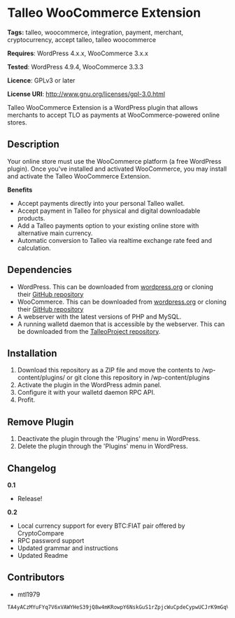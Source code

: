 # Talleo WooCommerce Extension
**Tags:** talleo, woocommerce, integration, payment, merchant, cryptocurrency, accept talleo, talleo woocommerce

**Requires**: WordPress 4.x.x, WooCommerce 3.x.x

**Tested**: WordPress 4.9.4, WooCommerce 3.3.3

**Licence**: GPLv3 or later

**License URI**: http://www.gnu.org/licenses/gpl-3.0.html
 
Talleo WooCommerce Extension is a WordPress plugin that allows merchants to accept TLO as payments at WooCommerce-powered online stores.

## Description

Your online store must use the WooCommerce platform (a free WordPress plugin).
Once you've installed and activated WooCommerce, you may install and activate the Talleo WooCommerce Extension.

**Benefits**

* Accept payments directly into your personal Talleo wallet.
* Accept payment in Talleo for physical and digital downloadable products.
* Add a Talleo payments option to your existing online store with alternative main currency.
* Automatic conversion to Talleo via realtime exchange rate feed and calculation.

## Dependencies

- WordPress. This can be downloaded from [wordpress.org](https://wordpress.org) or cloning their [GitHub repository](https://github.com/WordPress/WordPress)
- WooCommerce. This can be downloaded from [wordpress.org](https://wordpress.org/plugins/woocommerce/) or cloning their [GitHub repository](https://github.com/woocommerce/woocommerce)
- A webserver with the latest versions of PHP and MySQL.
- A running walletd daemon that is accessible by the webserver. This can be downloaded from the [TalleoProject repository](https://github.com/TalleoProject/Talleo).


## Installation

1. Download this repository as a ZIP file and move the contents to /wp-content/plugins/ or git clone this repository in /wp-content/plugins 
2. Activate the plugin in the WordPress admin panel.
3. Configure it with your walletd daemon RPC API.
4. Profit.

## Remove Plugin

1. Deactivate the plugin through the 'Plugins' menu in WordPress.
2. Delete the plugin through the 'Plugins' menu in WordPress.

## Changelog

**0.1**
* Release!

**0.2**
* Local currency support for every BTC:FIAT pair offered by CryptoCompare
* RPC password support
* Updated grammar and instructions
* Updated Readme

## Contributors

- mtl1979
```
TA4yACzMYuFYq7V6xVAWYHeS39jQ8w4mKRowpY6NskGuS1rZpjcWuCpdeCypwUCJrK9mGqVW9o1pY2EG3HW7BZkR2YRcc4YNa
```
